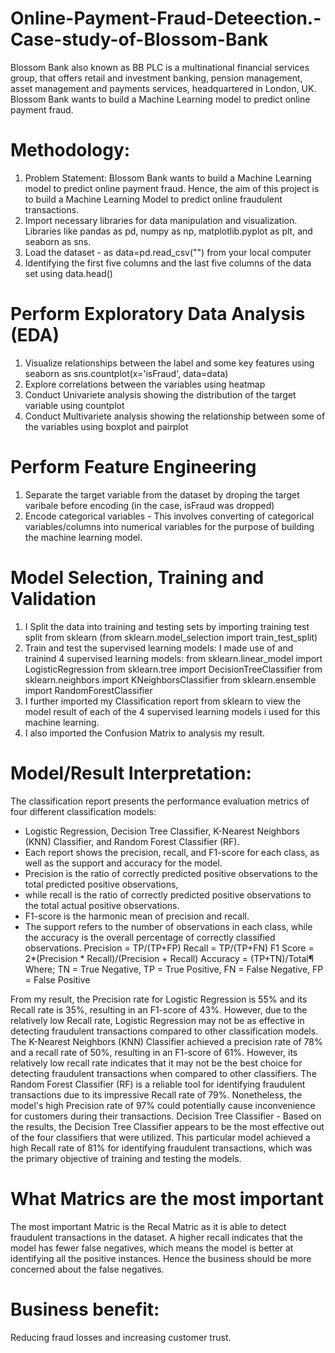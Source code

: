 # Online-Payment-Fraud-Deteection.-Case-study-of-Blossom-Bank
Blossom Bank also known as BB PLC is a multinational financial services group, that offers retail and investment banking, pension management, asset management and payments services, headquartered in London, UK. Blossom Bank wants to build a Machine Learning model to predict online payment fraud.

# Methodology:
1. Problem Statement: Blossom Bank wants to build a Machine Learning model to predict online payment fraud. Hence, the aim of this project is to build a Machine Learning Model to predict online fraudulent transactions.
2. Import necessary libraries for data manipulation and visualization. Libraries like pandas as pd, numpy as np, matplotlib.pyplot as plt, and seaborn as sns.
3. Load the dataset - as data=pd.read_csv("") from your local computer
4. Identifying the first five columns and the last five columns of the data set using data.head()

# Perform Exploratory Data Analysis (EDA)
1. Visualize relationships between the label and some key features using seaborn as sns.countplot(x='isFraud', data=data)
2. Explore correlations between the variables using heatmap
3. Conduct Univariete analysis showing the distribution of the target variable using countplot
4. Conduct Multivariete analysis showing the relationship between some of the variables using boxplot and pairplot

# Perform Feature Engineering
1. Separate the target variable from the dataset by droping the target varibale before encoding (in the case, isFraud was dropped)
2. Encode categorical variables - This involves converting of categorical variables/columns into numerical variables for the purpose of building the machine learning model.

# Model Selection, Training and Validation
1. I Split the data into training and testing sets by importing training test split from sklearn (from sklearn.model_selection import train_test_split)
2. Train and test the supervised learning models: I made use of and trainind 4 supervised learning models:
from sklearn.linear_model import LogisticRegression
from sklearn.tree import DecisionTreeClassifier
from sklearn.neighbors import KNeighborsClassifier
from sklearn.ensemble import RandomForestClassifier
3. I further imported my Classification report from sklearn to view the model result of each of the 4 supervised learning models i used for this machine learning.
4. I also imported the Confusion Matrix to analysis my result.

# Model/Result Interpretation:
The classification report presents the performance evaluation metrics of four different classification models:
- Logistic Regression, Decision Tree Classifier, K-Nearest Neighbors (KNN) Classifier, and Random Forest Classifier (RF).
- Each report shows the precision, recall, and F1-score for each class, as well as the support and accuracy for the model.
- Precision is the ratio of correctly predicted positive observations to the total predicted positive observations,
- while recall is the ratio of correctly predicted positive observations to the total actual positive observations.
- F1-score is the harmonic mean of precision and recall.
- The support refers to the number of observations in each class, while the accuracy is the overall percentage of correctly classified observations.
Precision = TP/(TP+FP)
Recall = TP/(TP+FN)
F1 Score = 2*(Precision * Recall)/(Precision + Recall)
Accuracy = (TP+TN)/Total¶
Where;
TN = True Negative, TP = True Positive, FN = False Negative, FP = False Positive

From my result, the Precision rate for Logistic Regression is 55% and its Recall rate is 35%, resulting in an F1-score of 43%. However, due to the relatively low Recall rate, Logistic Regression may not be as effective in detecting fraudulent transactions compared to other classification models.
The K-Nearest Neighbors (KNN) Classifier achieved a precision rate of 78% and a recall rate of 50%, resulting in an F1-score of 61%. However, its relatively low recall rate indicates that it may not be the best choice for detecting fraudulent transactions when compared to other classifiers.
The Random Forest Classifier (RF) is a reliable tool for identifying fraudulent transactions due to its impressive Recall rate of 79%. Nonetheless, the model's high Precision rate of 97% could potentially cause inconvenience for customers during their transactions.
Decision Tree Classifier - Based on the results, the Decision Tree Classifier appears to be the most effective out of the four classifiers that were utilized. This particular model achieved a high Recall rate of 81% for identifying fraudulent transactions, which was the primary objective of training and testing the models.

# What Matrics are the most important
The most important Matric is the Recal Matric as it is able to detect fraudulent transactions in the dataset. A higher recall indicates that the model has fewer false negatives, which means the model is better at identifying all the positive instances. Hence the business should be more concerned about the false negatives.

# Business benefit:
Reducing fraud losses and increasing customer trust.
